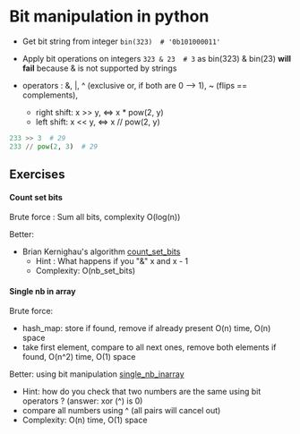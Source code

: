 # Bit manipulation in python

- Get bit string from integer `bin(323)  # '0b101000011'`
- Apply bit operations on integers `323 & 23  # 3` as bin(323) & bin(23) **will fail** because & is not supported by strings
- operators : &, |, ^ (exclusive or, if both are 0 --> 1), ~ (flips == complements),

  - right shift: x >> y, <=> x * pow(2, y)
  - left shift: x << y, <=> x // pow(2, y)
  
```python
233 >> 3  # 29
233 // pow(2, 3)  # 29
```
 
## Exercises

#### Count set bits


Brute force : Sum all bits, complexity O(log(n))

Better: 
- Brian Kernighau's algorithm [count_set_bits](count_set_bits.py)
  - Hint : What happens if you "&" x and x - 1
  - Complexity: O(nb_set_bits)

#### Single nb in array

Brute force:
  - hash_map: store if found, remove if already present O(n) time, O(n) space
  - take first element, compare to all next ones, remove both elements if found, O(n^2) time, O(1) space

Better: using bit manipulation [single_nb_inarray](single_nb_inarray.py)
   - Hint: how do you check that two numbers are the same using bit operators ? (answer: xor (^) is 0) 
   - compare all numbers using ^ (all pairs will cancel out)
   - Complexity: O(n) time, O(1) space
  
